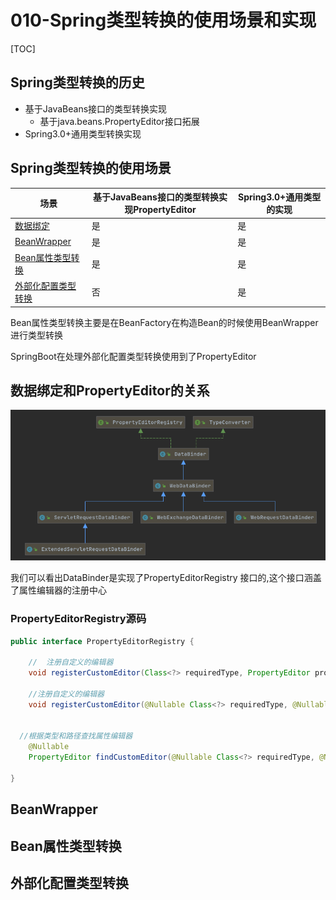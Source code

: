 # 010-Spring类型转换的使用场景和实现

[TOC]

## Spring类型转换的历史

- 基于JavaBeans接口的类型转换实现
  - 基于java.beans.PropertyEditor接口拓展
- Spring3.0+通用类型转换实现

## Spring类型转换的使用场景

| 场景                                                         | 基于JavaBeans接口的类型转换实现PropertyEditor | Spring3.0+通用类型的实现 |
| ------------------------------------------------------------ | --------------------------------------------- | ------------------------ |
| [数据绑定](010-Spring类型转换的使用场景和实现.md)            | 是                                            | 是                       |
| [BeanWrapper](012-BeanWrapper中数据绑定的实现.md)            | 是                                            | 是                       |
| [Bean属性类型转换](013-Bean属性类型转换中数据绑定的实现.md)  | 是                                            | 是                       |
| [外部化配置类型转换](014-外部化配置类转换中类型转换的实现.md) | 否                                            | 是                       |

Bean属性类型转换主要是在BeanFactory在构造Bean的时候使用BeanWrapper进行类型转换

SpringBoot在处理外部化配置类型转换使用到了PropertyEditor

## 数据绑定和PropertyEditor的关系

![image-20201224124446547](../../assets/image-20201224124446547.png)

我们可以看出DataBinder是实现了PropertyEditorRegistry 接口的,这个接口涵盖了属性编辑器的注册中心

### PropertyEditorRegistry源码

```java
public interface PropertyEditorRegistry {

	//	注册自定义的编辑器
	void registerCustomEditor(Class<?> requiredType, PropertyEditor propertyEditor);

	//注册自定义的编辑器
	void registerCustomEditor(@Nullable Class<?> requiredType, @Nullable String propertyPath, PropertyEditor propertyEditor);


  //根据类型和路径查找属性编辑器
	@Nullable
	PropertyEditor findCustomEditor(@Nullable Class<?> requiredType, @Nullable String propertyPath);

}

```

## BeanWrapper

## Bean属性类型转换

## 外部化配置类型转换
